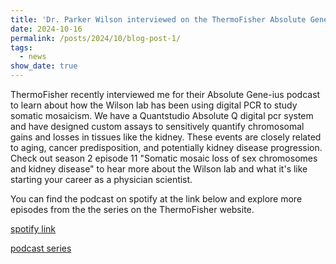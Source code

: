 ```yaml
---
title: 'Dr. Parker Wilson interviewed on the ThermoFisher Absolute Gene-ius Podcast'
date: 2024-10-16
permalink: /posts/2024/10/blog-post-1/
tags:
  - news
show_date: true 
---
```


ThermoFisher recently interviewed me for their Absolute Gene-ius podcast to learn about how the Wilson lab has been using digital PCR to study somatic mosaicism. We have a Quantstudio Absolute Q digital pcr system and have designed custom assays to sensitively quantify chromosomal gains and losses in tissues like the kidney. These events are closely related to aging, cancer predisposition, and potentially kidney disease progression. Check out season 2 episode 11 "Somatic mosaic loss of sex chromosomes and kidney disease" to hear more about the Wilson lab and what it's like starting your career as a physician scientist.

You can find the podcast on spotify at the link below and explore more episodes from the the series on the ThermoFisher website.

[spotify link](https://open.spotify.com/episode/1CFdqzh92xaewMqShr9LKG)

[podcast series](https://www.thermofisher.com/us/en/home/life-science/pcr/digital-pcr/resources/podcast.html#season2)
